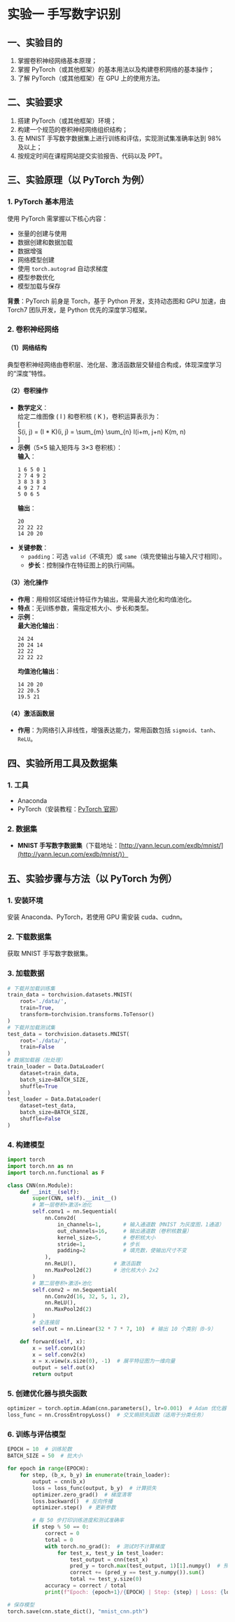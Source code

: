 
# 实验一 手写数字识别  

## 一、实验目的  
1. 掌握卷积神经网络基本原理；  
2. 掌握 PyTorch（或其他框架）的基本用法以及构建卷积网络的基本操作；  
3. 了解 PyTorch（或其他框架）在 GPU 上的使用方法。  


## 二、实验要求  
1. 搭建 PyTorch（或其他框架）环境；  
2. 构建一个规范的卷积神经网络组织结构；  
3. 在 MNIST 手写数字数据集上进行训练和评估，实现测试集准确率达到 98% 及以上；  
4. 按规定时间在课程网站提交实验报告、代码以及 PPT。  


## 三、实验原理（以 PyTorch 为例）  
### 1. PyTorch 基本用法  
使用 PyTorch 需掌握以下核心内容：  
- 张量的创建与使用  
- 数据创建和数据加载  
- 数据增强  
- 网络模型创建  
- 使用 `torch.autograd` 自动求梯度  
- 模型参数优化  
- 模型加载与保存  

**背景**：PyTorch 前身是 Torch，基于 Python 开发，支持动态图和 GPU 加速，由 Torch7 团队开发，是 Python 优先的深度学习框架。  

### 2. 卷积神经网络  
#### （1）网络结构  
典型卷积神经网络由卷积层、池化层、激活函数层交替组合构成，体现深度学习的“深度”特性。  

#### （2）卷积操作  
- **数学定义**：  
  给定二维图像 \( I \) 和卷积核 \( K \)，卷积运算表示为：  
  \[  
  S(i, j) = (I * K)(i, j) = \sum_{m} \sum_{n} I(i+m, j+n) K(m, n)  
  \]  
- **示例**（5×5 输入矩阵与 3×3 卷积核）：  
  **输入**：  
  ```  
  1 6 5 0 1  
  2 7 4 9 2  
  3 8 3 8 3  
  4 9 2 7 4  
  5 0 6 5  
  ```  
  **输出**：  
  ```  
  20  
  22 22 22  
  14 20 20  
  ```  
- **关键参数**：  
  - `padding`：可选 `valid`（不填充）或 `same`（填充使输出与输入尺寸相同）。  
  - **步长**：控制操作在特征图上的执行间隔。  

#### （3）池化操作  
- **作用**：用相邻区域统计特征作为输出，常用最大池化和均值池化。  
- **特点**：无训练参数，需指定核大小、步长和类型。  
- **示例**：  
  **最大池化输出**：  
  ```  
  24 24  
  20 24 14  
  22 22  
  22 22 22  
  ```  
  **均值池化输出**：  
  ```  
  14 20 20  
  22 20.5  
  19.5 21  
  ```  

#### （4）激活函数层  
- **作用**：为网络引入非线性，增强表达能力，常用函数包括 `sigmoid`、`tanh`、`ReLU`。  


## 四、实验所用工具及数据集  
### 1. 工具  
- Anaconda  
- PyTorch（安装教程：[PyTorch 官网](https://pytorch.org/)）  

### 2. 数据集  
- **MNIST 手写数字数据集**（下载地址：[http://yann.lecun.com/exdb/mnist/](http://yann.lecun.com/exdb/mnist/)）  


## 五、实验步骤与方法（以 PyTorch 为例）  
### 1. 安装环境  
安装 Anaconda、PyTorch，若使用 GPU 需安装 cuda、cudnn。  

### 2. 下载数据集  
获取 MNIST 手写数字数据集。  

### 3. 加载数据  
```python  
# 下载并加载训练集  
train_data = torchvision.datasets.MNIST(  
    root='./data/',  
    train=True,  
    transform=torchvision.transforms.ToTensor()  
)  
# 下载并加载测试集  
test_data = torchvision.datasets.MNIST(  
    root='./data/',  
    train=False  
)  
# 数据加载器（批处理）  
train_loader = Data.DataLoader(  
    dataset=train_data,  
    batch_size=BATCH_SIZE,  
    shuffle=True  
)  
test_loader = Data.DataLoader(  
    dataset=test_data,  
    batch_size=BATCH_SIZE,  
    shuffle=False  
)  
```  

### 4. 构建模型  
```python  
import torch  
import torch.nn as nn  
import torch.nn.functional as F  

class CNN(nn.Module):  
    def __init__(self):  
        super(CNN, self).__init__()  
        # 第一层卷积+激活+池化  
        self.conv1 = nn.Sequential(  
            nn.Conv2d(  
                in_channels=1,       # 输入通道数（MNIST 为灰度图，1通道）  
                out_channels=16,     # 输出通道数（卷积核数量）  
                kernel_size=5,       # 卷积核大小  
                stride=1,            # 步长  
                padding=2            # 填充数，使输出尺寸不变  
            ),  
            nn.ReLU(),            # 激活函数  
            nn.MaxPool2d(2)       # 池化核大小 2x2  
        )  
        # 第二层卷积+激活+池化  
        self.conv2 = nn.Sequential(  
            nn.Conv2d(16, 32, 5, 1, 2),  
            nn.ReLU(),  
            nn.MaxPool2d(2)  
        )  
        # 全连接层  
        self.out = nn.Linear(32 * 7 * 7, 10)  # 输出 10 个类别（0-9）  

    def forward(self, x):  
        x = self.conv1(x)  
        x = self.conv2(x)  
        x = x.view(x.size(0), -1)  # 展平特征图为一维向量  
        output = self.out(x)  
        return output  
```  

### 5. 创建优化器与损失函数  
```python  
optimizer = torch.optim.Adam(cnn.parameters(), lr=0.001)  # Adam 优化器  
loss_func = nn.CrossEntropyLoss()  # 交叉熵损失函数（适用于分类任务）  
```  

### 6. 训练与评估模型  
```python  
EPOCH = 10  # 训练轮数  
BATCH_SIZE = 50  # 批大小  

for epoch in range(EPOCH):  
    for step, (b_x, b_y) in enumerate(train_loader):  
        output = cnn(b_x)  
        loss = loss_func(output, b_y)  # 计算损失  
        optimizer.zero_grad()  # 梯度清零  
        loss.backward()  # 反向传播  
        optimizer.step()  # 更新参数  

        # 每 50 步打印训练进度和测试准确率  
        if step % 50 == 0:  
            correct = 0  
            total = 0  
            with torch.no_grad():  # 测试时不计算梯度  
                for test_x, test_y in test_loader:  
                    test_output = cnn(test_x)  
                    pred_y = torch.max(test_output, 1)[1].numpy()  # 预测类别  
                    correct += (pred_y == test_y.numpy()).sum()  
                    total += test_y.size(0)  
            accuracy = correct / total  
            print(f"Epoch: {epoch+1}/{EPOCH} | Step: {step} | Loss: {loss.item():.4f} | Accuracy: {accuracy*100:.2f}%")  

# 保存模型  
torch.save(cnn.state_dict(), "mnist_cnn.pth")  
```  



